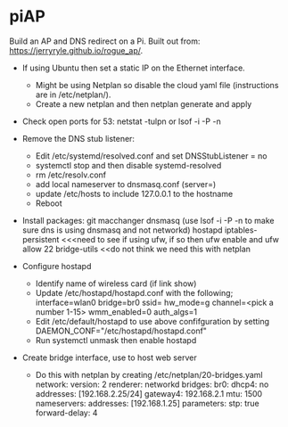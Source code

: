 # piAP
Build an AP and DNS redirect on a Pi.  Built out from: https://jerryryle.github.io/rogue_ap/.

- If using Ubuntu then set a static IP on the Ethernet interface.  
  - Might be using Netplan so disable the cloud yaml file (instructions are in /etc/netplan/<some file>).
  - Create a new netplan and then netplan generate and apply

- Check open ports for 53: netstat -tulpn or lsof -i -P -n

- Remove the DNS stub listener:
  - Edit /etc/systemd/resolved.conf and set DNSStubListener = no
  - systemctl stop and then disable systemd-resolved
  - rm /etc/resolv.conf
  - add local nameserver to dnsmasq.conf (server=<name server>)
  - update /etc/hosts to include 127.0.0.1 to the hostname
  - Reboot
  
- Install packages:
  git 
  macchanger 
  dnsmasq (use lsof -i -P -n to make sure dns is using dnsmasq and not networkd)
  hostapd 
  iptables-persistent <<<need to see if using ufw, if so then ufw enable and ufw allow 22
  bridge-utils <<do not think we need this with netplan

- Configure hostapd
  - Identify name of wireless card (if link show)
  - Update /etc/hostapd/hostapd.conf with the following;
    interface=wlan0
    bridge=br0
    ssid=<pick an SSID>
    hw_mode=g
    channel=<pick a number 1-15>
    wmm_enabled=0
    auth_algs=1
  - Edit /etc/default/hostapd to use above confifguration by setting DAEMON_CONF="/etc/hostapd/hostapd.conf"
  - Run systemctl unmask then enable hostapd

- Create bridge interface, use to host web server
  - Do this with netplan by creating /etc/netplan/20-bridges.yaml
    network:
      version: 2
      renderer: networkd
      bridges:
        br0:
          dhcp4: no
          addresses: [192.168.2.25/24]
          gateway4: 192.168.2.1
          mtu: 1500
          nameservers:
            addresses: [192.168.1.25]
          parameters:
            stp: true
            forward-delay: 4

